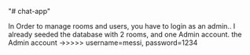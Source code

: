 "# chat-app" 

In Order to manage rooms and users, you have to login as an admin..
I already seeded the database with 2 rooms, and one Admin account.
the Admin account ->>>>>  username=messi, password=1234
